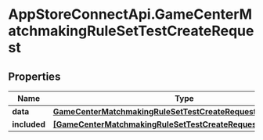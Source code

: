 # AppStoreConnectApi.GameCenterMatchmakingRuleSetTestCreateRequest

## Properties

Name | Type | Description | Notes
------------ | ------------- | ------------- | -------------
**data** | [**GameCenterMatchmakingRuleSetTestCreateRequestData**](GameCenterMatchmakingRuleSetTestCreateRequestData.md) |  | 
**included** | [**[GameCenterMatchmakingRuleSetTestCreateRequestIncludedInner]**](GameCenterMatchmakingRuleSetTestCreateRequestIncludedInner.md) |  | [optional] 


